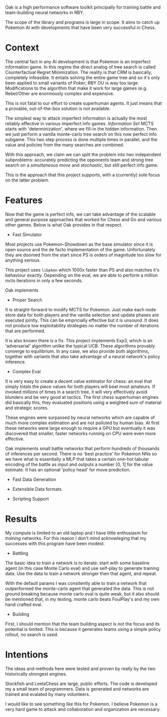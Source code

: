 Oak is a high performance software toolkit principally for training battle and team-building neural networks in RBY.

The scope of the library and programs is large in scope. It aims to catch up Pokemon AI with developments that have been very successful in Chess.

# Context

The central fact in any AI development is that Pokemon is an imperfect information game. In this regime the direct analog of tree search is called Counterfactual Regret Minimization. The reality is that CRM is basically, completely infeasible. It entails solving the entire game tree and so it's only been applied to small variants of Poker; RBY OU is way too large. Modifications to the algorithm that make it work for large games (e.g. Rebel/Other are enormously complex and expensive.  

This is not fatal to our effort to create superhuman agents. It just means that a provable, out-of-the-box solution is not available.

The simplest way to attack imperfect information is actually the most reliably effective in various imperfect info games. *Information Set* MCTS starts with 'determinization', where we fill-in the hidden information. Then we just perform a vanilla monte-carlo tree search on this now perfect info subgame. This two step process is done multiple times in parallel, and the value and policies from the many searches are combined.

With this approach, we claim we can split the problem into two independent subproblems: accurately predicting the opponents team and strong tree search on a *simultaneous move* and *stochastic*, but still perfect info game. 

This is the approach that this project supports, with a (currently) sole focus on the latter problem.

# Features

Now that the game is perfect info, we can take advantage of the scalable and general purpose approaches that worked for Chess and Go and various other games. Below is what Oak provides in that respect.

* Fast Simulator

Most projects use Pokemon-Showdown as the base simulator since it is open source and the de facto implementation of the game. Unfortunately they are doomed from the start since PS is orders of magnitude too slow for anything serious.

This project uses `libpkmn` which 1000x faster than PS and also matches it's behaviour exactly. Depending on the eval, we are able to perform a million mcts iterations in only a few seconds.

Oak implements 

* Proper Search

It is straight-forward to modify MCTS for Pokemon. Just make each node store data for both players and the vanilla selection and update phases are executed jointly. This can be empricially effective but it is unsound. It does not produce low exploitability strategies no matter the number of iterations that are performed.

It is also known there is a fix. This project implements Exp3, which is an 'adversarial' algorithm unlike the typical UCB. These algorithms provably converge to equilibrium. In any case, we also provide both algorithms, together with variants that also take advantage of a neural network's policy inference.

* Complex Eval

It is very easy to create a decent value estimator for chess: an eval that simply totals the piece values for both players will beat most amateurs. If invoked millions of times in a search tree, it will very effectively avoid blunders and be very good at tactics. The first chess superhuman engines did basically this, they evaluated positions using a weighted sum of material and strategic scores.

These engines were surpassed by neural networks which are capable of much more complex estimation and are not polluted by human bias. At first these networks were large enough to require a GPU but eventually it was discovered that smaller, faster networks running on CPU were even more effective.

Oak implements small battle networks that perform hundreds of thousands of inferences per second. There is no 'best practice' for Pokemon NNs so we have what is essentially a MLP that takes a certain one-hot tabular encoding of the battle as input and outputs a number [0, 1] for the value estimate. It has an optional 'policy head' for move prediction.

* Fast Data Generation


* Extensible Data formats 

* Scripting Support

# Results

My compute is limited to an old laptop and I have little enthusiasm for *training* networks. For this reason I don't mind acknowleging that my successes with this program have been modest.

* Battling

The basic idea to train a network is to iterate: start with some baseline agent (in this case Monte Carlo eval) and use self-play to generate training data. Use the data to train a network stronger then that agent, and repeat.

With the default params I was consitently able to train a network that outperformed the monte-carlo agent that generated the data. This is not ground breaking because monte carlo eval is quite weak, but it also should be mentioned that, in my testing, monte carlo beats FoulPlay's and my own hand crafted eval.

* Building

First, I should mention that the team building aspect is not the focus and its potential is limited. This is because it generates teams using a simple policy rollout, no search is used. 

# Intentions

The ideas and methods here were tested and proven by really by the two historically strongest engines.

Stockfish and LeelaChess are large, public efforts. The code is developed my a small team of programmers. Data is generated and networks are trained and evalated by many volunteers.

I would like to see something like this for Pokemon. I believe Pokemon is a very hard game to attack and collaboration and organization are necessary.